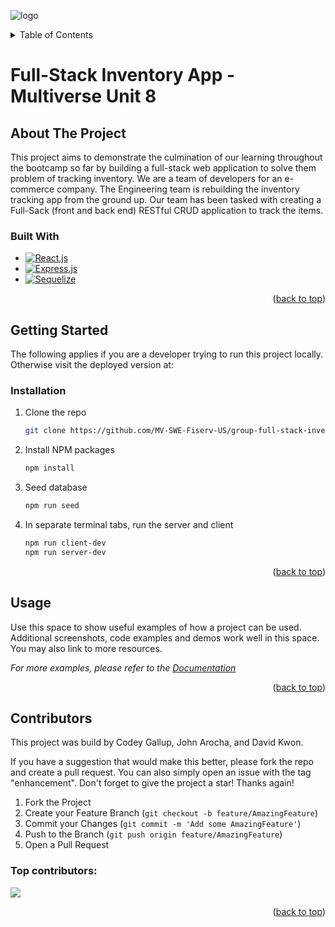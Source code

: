 ![logo](https://user-images.githubusercontent.com/44912347/202296600-c5f247d6-9616-49db-88f0-38433429d781.jpg)
<!-- Improved compatibility of back to top link: See: https://github.com/othneildrew/Best-README-Template/pull/73 -->
<a id="readme-top"></a>
<!-- TABLE OF CONTENTS -->
<details>
  <summary>Table of Contents</summary>
  <ol>
    <li>
      <a href="#about-the-project">About The Project</a>
      <ul>
        <li><a href="#built-with">Built With</a></li>
      </ul>
    </li>
    <li>
      <a href="#getting-started">Getting Started</a>
      <ul>
        <li><a href="#installation">Installation</a></li>
      </ul>
    </li>
    <li><a href="#usage">Usage</a></li>
    <li><a href="#contributing">Contributing</a></li>
  </ol>
</details>

<!-- ABOUT THE PROJECT -->
# Full-Stack Inventory App - Multiverse Unit 8
## About The Project

This project aims to demonstrate the culmination of our learning throughout the bootcamp so far by building a full-stack web application to solve them problem of tracking inventory. We are a team of developers for an e-commerce company. The Engineering team is rebuilding the inventory tracking app from the ground up. Our team has been tasked with creating a Full-Sack (front and back end) RESTful CRUD application to track the items.


### Built With
* [![React.js]][React-url]
* [![Express.js]][Express-url]
* [![Sequelize]][Sequelize-url]

<p align="right">(<a href="#readme-top">back to top</a>)</p>


<!-- GETTING STARTED -->
## Getting Started
The following applies if you are a developer trying to run this project locally. Otherwise visit the deployed version at: 

### Installation
1. Clone the repo
   ```sh
   git clone https://github.com/MV-SWE-Fiserv-US/group-full-stack-inventory-project-cos
   ```
2. Install NPM packages
   ```sh
   npm install
   ```
3. Seed database
   ```sh
   npm run seed
   ```
4. In separate terminal tabs, run the server and client
   ```sh
   npm run client-dev
   npm run server-dev
   ```
<p align="right">(<a href="#readme-top">back to top</a>)</p>


<!-- USAGE EXAMPLES -->
## Usage

Use this space to show useful examples of how a project can be used. Additional screenshots, code examples and demos work well in this space. You may also link to more resources.

_For more examples, please refer to the [Documentation](https://example.com)_

<p align="right">(<a href="#readme-top">back to top</a>)</p>

<!-- CONTRIBUTING -->
## Contributors

This project was build by Codey Gallup, John Arocha, and David Kwon.

If you have a suggestion that would make this better, please fork the repo and create a pull request. You can also simply open an issue with the tag "enhancement".
Don't forget to give the project a star! Thanks again!

1. Fork the Project
2. Create your Feature Branch (`git checkout -b feature/AmazingFeature`)
3. Commit your Changes (`git commit -m 'Add some AmazingFeature'`)
4. Push to the Branch (`git push origin feature/AmazingFeature`)
5. Open a Pull Request

### Top contributors:

<a href="https://github.com/MV-SWE-Fiserv-US/group-full-stack-inventory-project-cos/graphs/contributors">
  <img src="https://contrib.rocks/image?repo=MV-SWE-Fiserv-US/group-full-stack-inventory-project-cos" />
</a>


<p align="right">(<a href="#readme-top">back to top</a>)</p>



<!-- MARKDOWN LINKS & IMAGES -->
<!-- https://www.markdownguide.org/basic-syntax/#reference-style-links -->
[React.js]: https://img.shields.io/badge/React-20232A?style=for-the-badge&logo=react&logoColor=61DAFB
[React-url]: https://reactjs.org/
[Express.js]: https://img.shields.io/badge/Express.js-000000?logo=express&logoColor=fff&style=flat
[Express-url]: https://expressjs.com/
[Sequelize]: https://img.shields.io/badge/-Sequelize-52B0E7?style=flat-square&logo=sequelize&labelColor=52B0E7&logoColor=FFF
[Sequelize-url]: https://sequelize.org/


